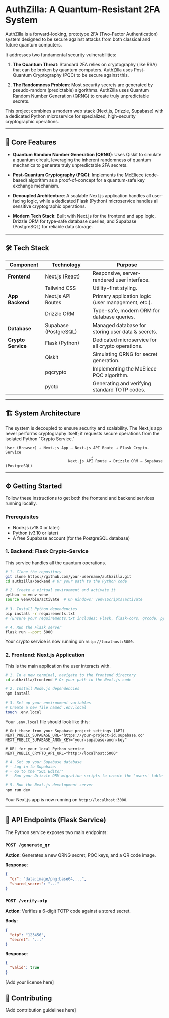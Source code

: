 # AuthZilla: A Quantum-Resistant 2FA System

AuthZilla is a forward-looking, prototype 2FA (Two-Factor Authentication) system designed to be secure against attacks from both classical and future quantum computers.

It addresses two fundamental security vulnerabilities:

1. **The Quantum Threat**: Standard 2FA relies on cryptography (like RSA) that can be broken by quantum computers. AuthZilla uses Post-Quantum Cryptography (PQC) to be secure against this.

2. **The Randomness Problem**: Most security secrets are generated by pseudo-random (predictable) algorithms. AuthZilla uses Quantum Random Number Generation (QRNG) to create truly unpredictable secrets.

This project combines a modern web stack (Next.js, Drizzle, Supabase) with a dedicated Python microservice for specialized, high-security cryptographic operations.

---

## 🚀 Core Features

- **Quantum Random Number Generation (QRNG)**: Uses Qiskit to simulate a quantum circuit, leveraging the inherent randomness of quantum mechanics to generate truly unpredictable 2FA secrets.

- **Post-Quantum Cryptography (PQC)**: Implements the McEliece (code-based) algorithm as a proof-of-concept for a quantum-safe key exchange mechanism.

- **Decoupled Architecture**: A scalable Next.js application handles all user-facing logic, while a dedicated Flask (Python) microservice handles all sensitive cryptographic operations.

- **Modern Tech Stack**: Built with Next.js for the frontend and app logic, Drizzle ORM for type-safe database queries, and Supabase (PostgreSQL) for reliable data storage.

---

## 🛠 Tech Stack

| Component | Technology | Purpose |
|-----------|------------|---------|
| **Frontend** | Next.js (React) | Responsive, server-rendered user interface. |
| | Tailwind CSS | Utility-first styling. |
| **App Backend** | Next.js API Routes | Primary application logic (user management, etc.). |
| | Drizzle ORM | Type-safe, modern ORM for database queries. |
| **Database** | Supabase (PostgreSQL) | Managed database for storing user data & secrets. |
| **Crypto Service** | Flask (Python) | Dedicated microservice for all crypto operations. |
| | Qiskit | Simulating QRNG for secret generation. |
| | pqcrypto | Implementing the McEliece PQC algorithm. |
| | pyotp | Generating and verifying standard TOTP codes. |

---

## 🏗 System Architecture

The system is decoupled to ensure security and scalability. The Next.js app never performs cryptography itself; it requests secure operations from the isolated Python "Crypto Service."
```
User (Browser) → Next.js App → Next.js API Route → Flask Crypto-Service
                                      ↓
                            Next.js API Route → Drizzle ORM → Supabase (PostgreSQL)
```


---

## ⚙️ Getting Started

Follow these instructions to get both the frontend and backend services running locally.

### Prerequisites

- Node.js (v18.0 or later)
- Python (v3.10 or later)
- A free Supabase account (for the PostgreSQL database)

### 1. Backend: Flask Crypto-Service

This service handles all the quantum operations.
```bash
# 1. Clone the repository
git clone https://github.com/your-username/authzilla.git
cd authzilla/backend # Or your path to the Python code

# 2. Create a virtual environment and activate it
python -m venv venv
source venv/bin/activate  # On Windows: venv\Scripts\activate

# 3. Install Python dependencies
pip install -r requirements.txt
# (Ensure your requirements.txt includes: Flask, flask-cors, qrcode, pyotp, pqcrypto, qiskit, qiskit-aer)

# 4. Run the Flask server
flask run --port 5000
```

Your crypto service is now running on `http://localhost:5000`.

### 2. Frontend: Next.js Application

This is the main application the user interacts with.
```bash
# 1. In a new terminal, navigate to the frontend directory
cd authzilla/frontend # Or your path to the Next.js code

# 2. Install Node.js dependencies
npm install

# 3. Set up your environment variables
# Create a new file named .env.local
touch .env.local
```

Your `.env.local` file should look like this:
```env
# Get these from your Supabase project settings (API)
NEXT_PUBLIC_SUPABASE_URL="https://your-project-id.supabase.co"
NEXT_PUBLIC_SUPABASE_ANON_KEY="your-supabase-anon-key"

# URL for your local Python service
NEXT_PUBLIC_CRYPTO_API_URL="http://localhost:5000"
```
```bash
# 4. Set up your Supabase database
# - Log in to Supabase.
# - Go to the "SQL Editor"
# - Run your Drizzle ORM migration scripts to create the 'users' table (or create it manually).

# 5. Run the Next.js development server
npm run dev
```

Your Next.js app is now running on `http://localhost:3000`.

---

## 🔬 API Endpoints (Flask Service)

The Python service exposes two main endpoints:

### `POST /generate_qr`

**Action**: Generates a new QRNG secret, PQC keys, and a QR code image.

**Response**:
```json
{
  "qr": "data:image/png;base64,...",
  "shared_secret": "..."
}
```

### `POST /verify-otp`

**Action**: Verifies a 6-digit TOTP code against a stored secret.

**Body**:
```json
{
  "otp": "123456",
  "secret": "..."
}
```

**Response**:
```json
{
  "valid": true
}
```


[Add your license here]

## 🤝 Contributing

[Add contribution guidelines here]
